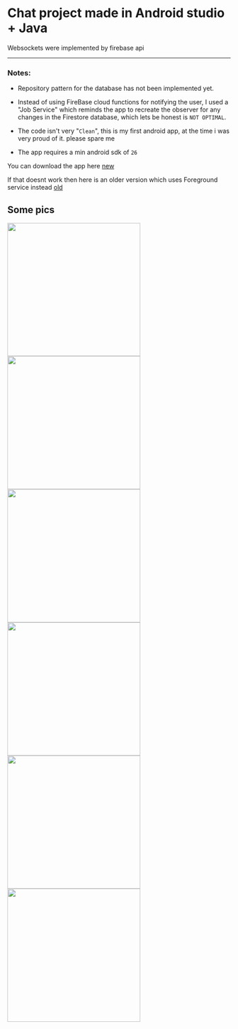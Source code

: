 # Chat project made in Android studio + Java

Websockets were implemented by firebase api

---

### Notes:

- Repository pattern for the database has not been implemented yet.
- Instead of using FireBase cloud functions for notifying the user, I used a "Job Service" which reminds the app to recreate the observer for any changes in the Firestore database, which lets be honest is `NOT OPTIMAL`. 
- The code isn't very "`Clean`", this is my first android app, at the time i was very proud of it. please spare me

- The app requires a min android sdk of `26`

You can download the app here [new](https://github.com/MMGeri/Chat-app-android/blob/master/Chat/app/release/app-release.apk) 

If that doesnt work then here is an older version which uses Foreground service instead [old](https://github.com/MMGeri/Chat-app-android/blob/master/Chat/app/release-old/app-release.apk)

## Some pics
<p float="left">
  <img src="https://github.com/MMGeri/Chat-app-android/blob/master/pics/main-screen.jpg" width="300">
  <img src="https://github.com/MMGeri/Chat-app-android/blob/master/pics/friends-list.jpg" width="300">
  <img src="https://github.com/MMGeri/Chat-app-android/blob/master/pics/add-friends.jpg" width="300">
  <img src="https://github.com/MMGeri/Chat-app-android/blob/master/pics/delete-friends.jpg" width="300">
  <img src="https://github.com/MMGeri/Chat-app-android/blob/master/pics/drawer-menu.jpg" width="300">
  <img src="https://github.com/MMGeri/Chat-app-android/blob/master/pics/profile.jpg" width="300">
</p>
